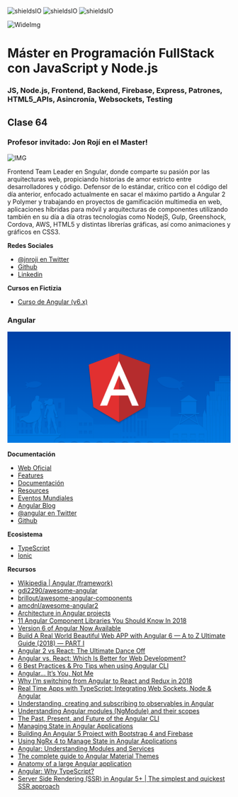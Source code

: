 ![shieldsIO](https://img.shields.io/github/issues/Fictizia/Master-en-programacion-fullstack-con-JavaScript-y-Node.js_ed3.svg)
![shieldsIO](https://img.shields.io/github/forks/Fictizia/Master-en-programacion-fullstack-con-JavaScript-y-Node.js_ed3.svg)
![shieldsIO](https://img.shields.io/github/stars/Fictizia/Master-en-programacion-fullstack-con-JavaScript-y-Node.js_ed3.svg)

![WideImg](http://fictizia.com/img/github/Fictizia-plan-estudios-github.jpg)

# Máster en Programación FullStack con JavaScript y Node.js
### JS, Node.js, Frontend, Backend, Firebase, Express, Patrones, HTML5_APIs, Asincronía, Websockets, Testing

## Clase 64

### Profesor invitado: Jon Rojí en el Master!

![IMG](https://fictizia.com/app/images/jon-roji.jpeg)

Frontend Team Leader en Sngular, donde comparte su pasión por las arquitecturas web, propiciando historias de amor estricto entre desarrolladores y código. Defensor de lo estándar, crítico con el código del día anterior, enfocado actualmente en sacar el máximo partido a Angular 2 y Polymer y trabajando en proyectos de gamificación multimedia en web, aplicaciones híbridas para móvil y arquitecturas de componentes utilizando también en su día a día otras tecnologías como NodejS, Gulp, Greenshock, Cordova, AWS, HTML5 y distintas librerías gráficas, así como animaciones y gráficos en CSS3.

**Redes Sociales**

- [@jnroji en Twitter](https://twitter.com/jnroji)
- [Github](https://github.com/jroji)
- [Linkedin](https://www.linkedin.com/in/jonroji)

**Cursos en Fictizia**
- [Curso de Angular (v6.x)](https://fictizia.com/formacion/curso-angular-javascript)


### Angular

![IMG](../assets/clase64/141dc98b-d18b-45e3-835f-34717617e90d.png)

**Documentación**
- [Web Oficial](https://angular.io/)
- [Features](https://angular.io/features)
- [Documentación](https://angular.io/docs)
- [Resources](https://angular.io/resources)
- [Eventos Mundiales](https://angular.io/events)
- [Angular Blog](https://blog.angular.io/)
- [@angular en Twitter](https://twitter.com/angular?lang=es)
- [Github](https://github.com/angular)

**Ecosistema**
- [TypeScript](https://www.typescriptlang.org/)
- [Ionic](https://ionicframework.com/)

**Recursos**
- [Wikipedia | Angular (framework)](https://es.wikipedia.org/wiki/Angular_(framework))
- [gdi2290/awesome-angular](https://github.com/gdi2290/awesome-angular)
- [brillout/awesome-angular-components](https://github.com/brillout/awesome-angular-components)
- [amcdnl/awesome-angular2](https://github.com/amcdnl/awesome-angular2)
- [Architecture in Angular projects](https://medium.com/@cyrilletuzi/architecture-in-angular-projects-242606567e40)
- [11 Angular Component Libraries You Should Know In 2018](https://blog.bitsrc.io/11-angular-component-libraries-you-should-know-in-2018-e9f9c9d544ff)
- [Version 6 of Angular Now Available](https://blog.angular.io/version-6-of-angular-now-available-cc56b0efa7a4)
- [Build A Real World Beautiful Web APP with Angular 6 — A to Z Ultimate Guide (2018) — PART I](https://medium.com/@hamedbaatour/build-a-real-world-beautiful-web-app-with-angular-6-a-to-z-ultimate-guide-2018-part-i-e121dd1d55e)
- [Angular 2 vs React: The Ultimate Dance Off](https://medium.com/javascript-scene/angular-2-vs-react-the-ultimate-dance-off-60e7dfbc379c)
- [Angular vs. React: Which Is Better for Web Development?](https://codeburst.io/angular-vs-react-which-is-better-for-web-development-e0dd1fefab5b)
- [6 Best Practices & Pro Tips when using Angular CLI](https://medium.com/@tomastrajan/6-best-practices-pro-tips-for-angular-cli-better-developer-experience-7b328bc9db81)
- [Angular... It’s You, Not Me](https://levelup.gitconnected.com/angular-its-you-not-me-9e9232ad3bcd)
- [Why I’m switching from Angular to React and Redux in 2018](https://hackernoon.com/why-im-switching-from-angular-to-react-and-redux-in-2018-cb48be00fda7)
- [Real Time Apps with TypeScript: Integrating Web Sockets, Node & Angular](https://medium.com/dailyjs/real-time-apps-with-typescript-integrating-web-sockets-node-angular-e2b57cbd1ec1)
- [Understanding, creating and subscribing to observables in Angular](https://medium.com/@luukgruijs/understanding-creating-and-subscribing-to-observables-in-angular-426dbf0b04a3)
- [Understanding Angular modules (NgModule) and their scopes](https://medium.com/@cyrilletuzi/understanding-angular-modules-ngmodule-and-their-scopes-81e4ed6f7407)
- [The Past, Present, and Future of the Angular CLI](https://blog.angular.io/the-past-present-and-future-of-the-angular-cli-13cf55e455f8)
- [Managing State in Angular Applications](https://blog.nrwl.io/managing-state-in-angular-applications-22b75ef5625f)
- [Building An Angular 5 Project with Bootstrap 4 and Firebase](https://medium.com/codingthesmartway-com-blog/building-an-angular-5-project-with-bootstrap-4-and-firebase-4504ff7717c1)
- [Using NgRx 4 to Manage State in Angular Applications](https://blog.nrwl.io/using-ngrx-4-to-manage-state-in-angular-applications-64e7a1f84b7b)
- [Angular: Understanding Modules and Services](https://medium.com/@michelestieven/organizing-angular-applications-f0510761d65a)
- [The complete guide to Angular Material Themes](https://medium.com/@tomastrajan/the-complete-guide-to-angular-material-themes-4d165a9d24d1)
- [Anatomy of a large Angular application](https://medium.com/@bojzi/anatomy-of-a-large-angular-application-f098e5e36994)
- [Angular: Why TypeScript?](https://vsavkin.com/writing-angular-2-in-typescript-1fa77c78d8e8)
- [Server Side Rendering (SSR) in Angular 5+ | The simplest and quickest SSR approach](https://itnext.io/server-side-rendering-ssr-in-angular-5-the-simplest-and-quickest-ssr-approach-34cf53224f32)